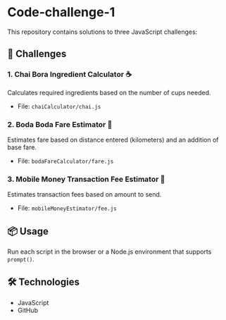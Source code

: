 # Code-challenge-1

This repository contains solutions to three JavaScript challenges:

## 🧪 Challenges

### 1. Chai Bora Ingredient Calculator ☕
Calculates required ingredients based on the number of cups needed.

- File: `chaiCalculator/chai.js`

### 2. Boda Boda Fare Estimator 🛵
Estimates fare based on distance entered (kilometers) and an addition of base fare.

- File: `bodaFareCalculator/fare.js`

### 3. Mobile Money Transaction Fee Estimator 📱
Estimates transaction fees based on amount to send.

- File: `mobileMoneyEstimator/fee.js`

## 📦 Usage
Run each script in the browser or a Node.js environment that supports `prompt()`.

## 🛠 Technologies
- JavaScript 
- GitHub 